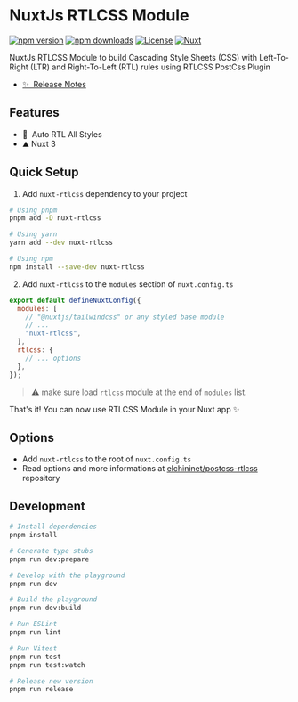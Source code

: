 # NuxtJs RTLCSS Module

[![npm version][npm-version-src]][npm-version-href]
[![npm downloads][npm-downloads-src]][npm-downloads-href]
[![License][license-src]][license-href]
[![Nuxt][nuxt-src]][nuxt-href]

NuxtJs RTLCSS Module to build Cascading Style Sheets (CSS) with Left-To-Right (LTR) and Right-To-Left (RTL) rules using RTLCSS PostCss Plugin

- [✨ &nbsp;Release Notes](/CHANGELOG.md)
  <!-- - [🏀 Online playground](https://stackblitz.com/github/your-org/nuxt-rtlcss?file=playground%2Fapp.vue) -->
  <!-- - [📖 &nbsp;Documentation](https://example.com) -->

## Features

- 🙂 &nbsp;Auto RTL All Styles
- ⛰ Nuxt 3

## Quick Setup

1. Add `nuxt-rtlcss` dependency to your project

```bash
# Using pnpm
pnpm add -D nuxt-rtlcss

# Using yarn
yarn add --dev nuxt-rtlcss

# Using npm
npm install --save-dev nuxt-rtlcss
```

2. Add `nuxt-rtlcss` to the `modules` section of `nuxt.config.ts`

```js
export default defineNuxtConfig({
  modules: [
    // "@nuxtjs/tailwindcss" or any styled base module
    // ...
    "nuxt-rtlcss",
  ],
  rtlcss: {
    // ... options
  },
});
```

> ⚠️ make sure load `rtlcss` module at the end of `modules` list.

That's it! You can now use RTLCSS Module in your Nuxt app ✨

## Options

- Add `nuxt-rtlcss` to the root of `nuxt.config.ts`
- Read options and more informations at [elchininet/postcss-rtlcss](https://github.com/elchininet/postcss-rtlcss/tree/v4.0.8) repository

## Development

```bash
# Install dependencies
pnpm install

# Generate type stubs
pnpm run dev:prepare

# Develop with the playground
pnpm run dev

# Build the playground
pnpm run dev:build

# Run ESLint
pnpm run lint

# Run Vitest
pnpm run test
pnpm run test:watch

# Release new version
pnpm run release
```

<!-- Badges -->

[npm-version-src]: https://img.shields.io/npm/v/nuxt-rtlcss/latest.svg?style=flat&colorA=18181B&colorB=28CF8D
[npm-version-href]: https://npmjs.com/package/nuxt-rtlcss
[npm-downloads-src]: https://img.shields.io/npm/dm/nuxt-rtlcss.svg?style=flat&colorA=18181B&colorB=28CF8D
[npm-downloads-href]: https://npmjs.com/package/nuxt-rtlcss
[license-src]: https://img.shields.io/npm/l/nuxt-rtlcss.svg?style=flat&colorA=18181B&colorB=28CF8D
[license-href]: https://npmjs.com/package/nuxt-rtlcss
[nuxt-src]: https://img.shields.io/badge/Nuxt-18181B?logo=nuxt.js
[nuxt-href]: https://nuxt.com
